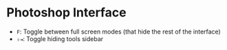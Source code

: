 # Photoshop Interface

- `F`: Toggle between full screen modes (that hide the rest of the interface)
- `⇧⇥`: Toggle hiding tools sidebar
